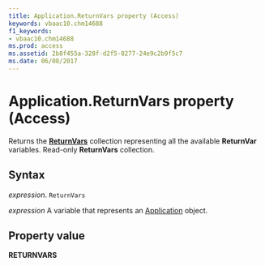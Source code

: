 ```yaml
---
title: Application.ReturnVars property (Access)
keywords: vbaac10.chm14688
f1_keywords:
- vbaac10.chm14688
ms.prod: access
ms.assetid: 2b8f455a-328f-d2f5-8277-24e9c2b9f5c7
ms.date: 06/08/2017
---
```



# Application.ReturnVars property (Access)

Returns the  **[ReturnVars](Access.ReturnVars.md)** collection representing all the available **ReturnVar** variables. Read-only **ReturnVars** collection.


## Syntax

_expression_. `ReturnVars`

_expression_ A variable that represents an [Application](Access.Application.md) object.


## Property value

 **RETURNVARS**


